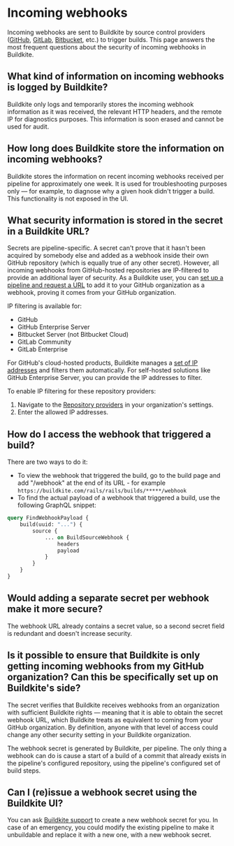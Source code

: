 # Incoming webhooks

Incoming webhooks are sent to Buildkite by source control providers ([GitHub](/docs/integrations/github), [GitLab](/docs/integrations/gitlab), [Bitbucket](/docs/integrations/bitbucket), etc.) to trigger builds. This page answers the most frequent questions about the security of incoming webhooks in Buildkite.

## What kind of information on incoming webhooks is logged by Buildkite?

Buildkite only logs and temporarily stores the incoming webhook information as it was received, the relevant HTTP headers, and the remote IP for diagnostics purposes. This information is soon erased and cannot be used for audit.

## How long does Buildkite store the information on incoming webhooks?

Buildkite stores the information on recent incoming webhooks received per pipeline for approximately one week. It is used for troubleshooting purposes only — for example, to diagnose why a given hook didn't trigger a build. This functionality is not exposed in the UI.

## What security information is stored in the secret in a Buildkite URL?

Secrets are pipeline-specific. A secret can't prove that it hasn't been acquired by somebody else and added as a webhook inside their own GitHub repository (which is equally true of any other secret). However, all incoming webhooks from GitHub-hosted repositories are IP-filtered to provide an additional layer of security. As a Buildkite user, you can [set up a pipeline and request a URL](/docs/integrations/github#set-up-a-new-pipeline-for-a-github-repository) to add it to your GitHub organization as a webhook, proving it comes from your GitHub organization.

IP filtering is available for:

-   GitHub
-   GitHub Enterprise Server
-   Bitbucket Server (not Bitbucket Cloud)
-   GitLab Community
-   GitLab Enterprise

For GitHub's cloud-hosted products, Buildkite manages a [set of IP addresses](https://docs.github.com/en/authentication/keeping-your-account-and-data-secure/about-githubs-ip-addresses) and filters them automatically. For self-hosted solutions like GitHub Enterprise Server, you can provide the IP addresses to filter.

To enable IP filtering for these repository providers:

1. Navigate to the [Repository providers](https://buildkite.com/organizations/~/repository-providers) in your organization's settings.
1. Enter the allowed IP addresses.

## How do I access the webhook that triggered a build?

There are two ways to do it:

-   To view the webhook that triggered the build, go to the build page and add "/webhook" at the end of its URL - for example `https://buildkite.com/rails/rails/builds/*****/webhook`
-   To find the actual payload of a webhook that triggered a build, use the following GraphQL snippet:

```graphql
query FindWebhookPayload {
    build(uuid: "...") {
        source {
            ... on BuildSourceWebhook {
                headers
                payload
            }
        }
    }
}
```

## Would adding a separate secret per webhook make it more secure?

The webhook URL already contains a secret value, so a second secret field is redundant and doesn't increase security.

## Is it possible to ensure that Buildkite is only getting incoming webhooks from my GitHub organization? Can this be specifically set up on Buildkite's side?

The secret verifies that Buildkite receives webhooks from an organization with sufficient Buildkite rights — meaning that it is able to obtain the secret webhook URL, which Buildkite treats as equivalent to coming from your GitHub organization. By definition, anyone with that level of access could change any other security setting in your Buildkite organization.

The webhook secret is generated by Buildkite, per pipeline. The only thing a webhook can do is cause a start of a build of a commit that already exists in the pipeline's configured repository, using the pipeline's configured set of build steps.

## Can I (re)issue a webhook secret using the Buildkite UI?

You can ask [Buildkite support](https://buildkite.com/support) to create a new webhook secret for you. In case of an emergency, you could modify the existing pipeline to make it unbuildable and replace it with a new one, with a new webhook secret.
